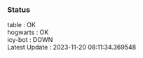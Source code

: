 ### Status


table : OK  
hogwarts : OK  
icy-bot : DOWN  
Latest Update : 2023-11-20 08:11:34.369548
